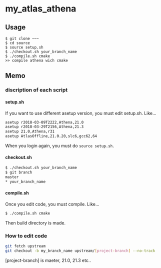 # my_atlas_athena

## Usage
```cp
$ git clone ~~~
$ cd source
$ source setup.sh
$ ./checkout.sh your_branch_name
$ ./compile.sh cmake
>> compile athena wich cmake
```

## Memo

### discription of each script

#### setup.sh
If you want to use different asetup version, you must edit setup.sh.
Like...
```sh
asetup r2018-03-09T2222,Athena,21.0
asetup r2018-03-29T2156,Athena,21.3
asetup 21.0,Athena,r31
asetup AtlasOffline,21.0.20,slc6,gcc62,64
```
When you login again, you must do `source setup.sh`.

#### checkout.sh
```sh
$ ./checkout.sh your_branch_name
$ git branch
master
* your_branch_name
```

#### compile.sh
Once you edit code, you must compile.
Like...
```sh
$ ./compile.sh cmake
```
Then build directory is made.


### How to edit code
```sh
git fetch upstream
git checkout -b my_branch_name upstream/[project-branch] --no-track
```
[project-branch] is maeter, 21.0, 21.3 etc..

